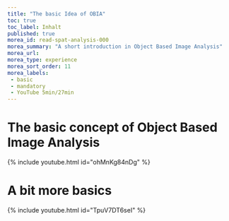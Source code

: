 ```yaml
---
title: "The basic Idea of OBIA"
toc: true
toc_label: Inhalt
published: true
morea_id: read-spat-analysis-000
morea_summary: "A short introduction in Object Based Image Analysis"
morea_url:
morea_type: experience
morea_sort_order: 11
morea_labels:
 - basic
 - mandatory
 - YouTube 5min/27min
---
```


# The basic concept of Object Based Image Analysis

{% include youtube.html id="ohMnKg84nDg" %}

# A bit more basics
{% include youtube.html id="TpuV7DT6seI" %}
